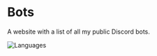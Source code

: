 # Bots
A website with a list of all my public Discord bots.

![Languages](https://skillicons.dev/icons?i=html,tailwind)
